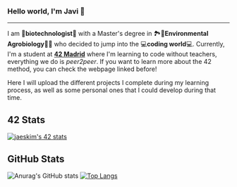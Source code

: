 ### Hello world, I'm Javi 👋
------------------------------------------------------------

I am 🦠**biotechnologist**🔬 with a Master's degree in 🏞️🍁**Environmental Agrobiology**🍂🌲 who decided to jump into the 💻**coding world**💻. Currently, I'm a student at **[4️2 Madrid](https://www.42madrid.com/en/)** where I'm learning to code without teachers, everything we do is *peer2peer*. If you want to learn more about the 42 method, you can check the webpage linked before!

Here I will upload the different projects I complete during my learning process, as well as some personal ones that I could develop during that time.

## 42 Stats
[![jaeskim's 42 stats](https://badge42.herokuapp.com/api/stats/javferna)](https://github.com/JaeSeoKim/badge42)

## GitHub Stats
![Anurag's GitHub stats](https://github-readme-stats.vercel.app/api?username=javiff8&show_icons=true&theme=radical)
[![Top Langs](https://github-readme-stats.vercel.app/api/top-langs/?username=javiff8&langs_count=8&theme=radical)](https://github.com/anuraghazra/github-readme-stats)

